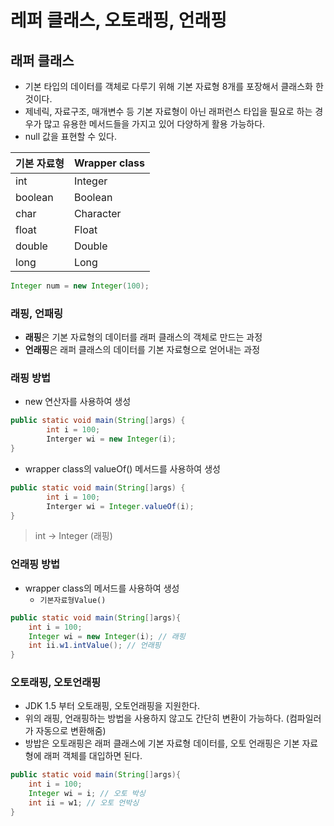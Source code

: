 # 레퍼 클래스, 오토래핑, 언래핑

## 래퍼 클래스
- 기본 타입의 데이터를 객체로 다루기 위해 기본 자료형 8개를 포장해서 클래스화 한 것이다.
- 제네릭, 자료구조, 매개변수 등 기본 자료형이 아닌 래퍼런스 타입을 필요로 하는 경우가 많고 유용한 메서드들을 가지고 있어 다양하게 활용 가능하다.
- null 값을 표현할 수 있다.

| 기본 자료형  | Wrapper class |   
|---------|--------|
| int     | Integer |
| boolean | Boolean|
| char    | Character |
| float   | Float |
| double | Double |
| long | Long |

```java
Integer num = new Integer(100);
```

### 래핑, 언패링
- **래핑**은 기본 자료형의 데이터를 래퍼 클래스의 객체로 만드는 과정
- **언래핑**은 래퍼 클래스의 데이터를 기본 자료형으로 얻어내는 과정

### 래핑 방법
- new 연산자를 사용하여 생성
```java
public static void main(String[]args) {
        int i = 100;   
        Interger wi = new Integer(i);
}
```
- wrapper class의 valueOf() 메서드를 사용하여 생성
```java
public static void main(String[]args) {
        int i = 100;   
        Interger wi = Integer.valueOf(i);
}
```
> int -> Integer (래핑)

### 언래핑 방법
- wrapper class의 메서드를 사용하여 생성
  - `기본자료형Value()`
```java
public static void main(String[]args){
    int i = 100;
    Integer wi = new Integer(i); // 래핑
    int ii.w1.intValue(); // 언래핑
}
```

### 오토래핑, 오토언래핑
- JDK 1.5 부터 오토래핑, 오토언래핑을 지원한다.
- 위의 래핑, 언래핑하는 방법을 사용하지 않고도 간단히 변환이 가능하다. (컴파일러가 자동으로 변환해줌)
- 방밥은 오토래핑은 래퍼 클래스에 기본 자료형 데이터를, 오토 언래핑은 기본 자료형에 래퍼 객체를 대입하면 된다.
```java
public static void main(String[]args){
    int i = 100;
    Integer wi = i; // 오토 박싱
    int ii = w1; // 오토 언박싱
}
```